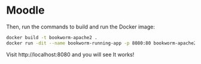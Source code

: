 # Moodle

Then, run the commands to build and run the Docker image:
```bash
docker build -t bookworm-apache2 .
docker run -dit --name bookworm-running-app -p 8080:80 bookworm-apache2
```

Visit http://localhost:8080 and you will see It works!
